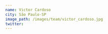 ```yaml
---
name: Victor Cardoso
city: São Paulo-SP
image_path: /images/team/victor_cardoso.jpg
twitter: 
---
```



